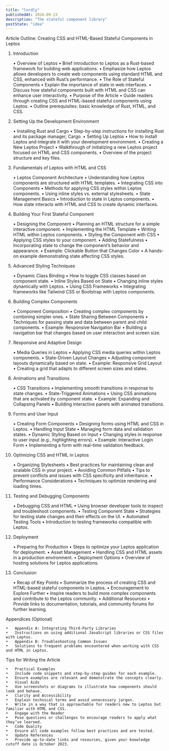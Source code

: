 ```yaml
---
title: "lordly"
publishedAt: 2024-09-23
description: "The stateful component library"
postState: "idea"
---
```


Article Outline: Creating CSS and HTML-Based Stateful Components in Leptos

1. Introduction

   • Overview of Leptos
   • Brief introduction to Leptos as a Rust-based framework for building web applications.
   • Emphasize how Leptos allows developers to create web components using standard HTML and CSS, enhanced with Rust’s performance.
   • The Role of Stateful Components
   • Explain the importance of state in web interfaces.
   • Discuss how stateful components built with HTML and CSS can enhance user interactivity.
   • Purpose of the Article
   • Guide readers through creating CSS and HTML-based stateful components using Leptos.
   • Outline prerequisites: basic knowledge of Rust, HTML, and CSS.

2. Setting Up the Development Environment

   • Installing Rust and Cargo
   • Step-by-step instructions for installing Rust and its package manager, Cargo.
   • Setting Up Leptos
   • How to install Leptos and integrate it with your development environment.
   • Creating a New Leptos Project
   • Walkthrough of initializing a new Leptos project focused on HTML and CSS components.
   • Overview of the project structure and key files.

3. Fundamentals of Leptos with HTML and CSS

   • Leptos Component Architecture
   • Understanding how Leptos components are structured with HTML templates.
   • Integrating CSS into Components
   • Methods for applying CSS styles within Leptos components.
   • Using inline styles vs. external stylesheets.
   • State Management Basics
   • Introduction to state in Leptos components.
   • How state interacts with HTML and CSS to create dynamic interfaces.

4. Building Your First Stateful Component

   • Designing the Component
   • Planning an HTML structure for a simple interactive component.
   • Implementing the HTML Template
   • Writing HTML within Leptos components.
   • Styling the Component with CSS
   • Applying CSS styles to your component.
   • Adding Statefulness
   • Incorporating state to change the component’s behavior and appearance.
   • Example: Clickable Button that Changes Color
   • A hands-on example demonstrating state affecting CSS styles.

5. Advanced Styling Techniques

   • Dynamic Class Binding
   • How to toggle CSS classes based on component state.
   • Inline Styles Based on State
   • Changing inline styles dynamically with Leptos.
   • Using CSS Frameworks
   • Integrating frameworks like Tailwind CSS or Bootstrap with Leptos components.

6. Building Complex Components

   • Component Composition
   • Creating complex components by combining simpler ones.
   • State Sharing Between Components
   • Techniques for passing state and data between parent and child components.
   • Example: Responsive Navigation Bar
   • Building a navigation bar that changes based on user interaction and screen size.

7. Responsive and Adaptive Design

   • Media Queries in Leptos
   • Applying CSS media queries within Leptos components.
   • State-Driven Layout Changes
   • Adjusting component layouts dynamically based on state.
   • Example: Responsive Grid Layout
   • Creating a grid that adapts to different screen sizes and states.

8. Animations and Transitions

   • CSS Transitions
   • Implementing smooth transitions in response to state changes.
   • State-Triggered Animations
   • Using CSS animations that are activated by component state.
   • Example: Expanding and Collapsing Panels
   • Building interactive panels with animated transitions.

9. Forms and User Input

   • Creating Form Components
   • Designing forms using HTML and CSS in Leptos.
   • Handling Input State
   • Managing form data and validation states.
   • Dynamic Styling Based on Input
   • Changing styles in response to user input (e.g., highlighting errors).
   • Example: Interactive Login Form
   • Implementing a form with real-time validation feedback.

10. Optimizing CSS and HTML in Leptos

    • Organizing Stylesheets
    • Best practices for maintaining clean and scalable CSS in your project.
    • Avoiding Common Pitfalls
    • Tips to prevent conflicts and issues with CSS specificity and inheritance.
    • Performance Considerations
    • Techniques to optimize rendering and loading times.

11. Testing and Debugging Components

    • Debugging CSS and HTML
    • Using browser developer tools to inspect and troubleshoot components.
    • Testing Component State
    • Strategies for testing state changes and their effects on the UI.
    • Automated Testing Tools
    • Introduction to testing frameworks compatible with Leptos.

12. Deployment

    • Preparing for Production
    • Steps to optimize your Leptos application for deployment.
    • Asset Management
    • Handling CSS and HTML assets in a production environment.
    • Deployment Options
    • Overview of hosting solutions for Leptos applications.

13. Conclusion

    • Recap of Key Points
    • Summarize the process of creating CSS and HTML-based stateful components in Leptos.
    • Encouragement to Explore Further
    • Inspire readers to build more complex components and contribute to the Leptos community.
    • Additional Resources
    • Provide links to documentation, tutorials, and community forums for further learning.

Appendices (Optional)

    •	Appendix A: Integrating Third-Party Libraries
    •	Instructions on using additional JavaScript libraries or CSS files with Leptos.
    •	Appendix B: Troubleshooting Common Issues
    •	Solutions to frequent problems encountered when working with CSS and HTML in Leptos.

Tips for Writing the Article

    •	Practical Examples
    •	Include code snippets and step-by-step guides for each example.
    •	Ensure examples are relevant and demonstrate the concepts clearly.
    •	Visual Aids
    •	Use screenshots or diagrams to illustrate how components should look and behave.
    •	Clarity and Accessibility
    •	Explain technical terms and avoid unnecessary jargon.
    •	Write in a way that is approachable for readers new to Leptos but familiar with HTML and CSS.
    •	Engage with the Reader
    •	Pose questions or challenges to encourage readers to apply what they’ve learned.
    •	Code Quality
    •	Ensure all code examples follow best practices and are tested.
    •	Update References
    •	Provide up-to-date links and resources, given your knowledge cutoff date is October 2023.
